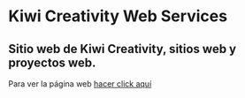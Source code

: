 # Kiwi Creativity Web Services
## Sitio web de Kiwi Creativity, sitios web y proyectos web.
Para ver la página web [hacer click aquí](https://www.kiwicreativity.com)
